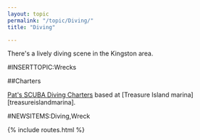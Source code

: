 ```yaml
---
layout: topic
permalink: "/topic/Diving/"
title: "Diving"

---
```


There's a lively diving scene in the Kingston area.

#INSERTTOPIC:Wrecks

##Charters

[Pat's SCUBA Diving Charters](http://www.divercity.on.ca/pathome.html) based at [Treasure Island marina][treasureislandmarina].



#NEWSITEMS:Diving,Wreck

{% include routes.html %}
